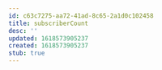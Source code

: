 ```yaml
---
id: c63c7275-aa72-41ad-8c65-2a1d0c102458
title: subscriberCount
desc: ''
updated: 1618573905237
created: 1618573905237
stub: true
---
```


